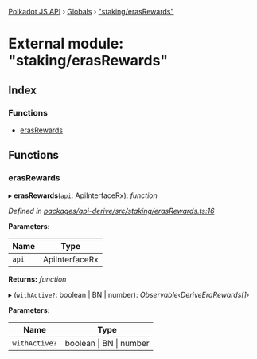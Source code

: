 [Polkadot JS API](../README.md) › [Globals](../globals.md) › ["staking/erasRewards"](_staking_erasrewards_.md)

# External module: "staking/erasRewards"

## Index

### Functions

* [erasRewards](_staking_erasrewards_.md#erasrewards)

## Functions

###  erasRewards

▸ **erasRewards**(`api`: ApiInterfaceRx): *function*

*Defined in [packages/api-derive/src/staking/erasRewards.ts:16](https://github.com/polkadot-js/api/blob/d9dad3566a/packages/api-derive/src/staking/erasRewards.ts#L16)*

**Parameters:**

Name | Type |
------ | ------ |
`api` | ApiInterfaceRx |

**Returns:** *function*

▸ (`withActive?`: boolean | BN | number): *Observable‹DeriveEraRewards[]›*

**Parameters:**

Name | Type |
------ | ------ |
`withActive?` | boolean &#124; BN &#124; number |
